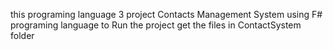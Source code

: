 this programing language 3 project Contacts Management System using F# programing language
to Run the project get the files in ContactSystem folder
